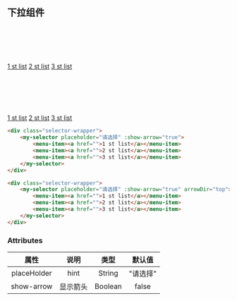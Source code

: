 ## 下拉组件


<div class="selector-wrapper">
    <my-selector placeholder="请选择" :show-arrow="true">
        <menu-item><a href="">1 st list</a></menu-item>
        <menu-item><a href="">2 st list</a></menu-item>
        <menu-item><a href="">3 st list</a></menu-item>
    </my-selector>
</div>

<div class="selector-wrapper">
    <my-selector placeholder="请选择" :show-arrow="true" arrowDir="top">
        <menu-item><a href="">1 st list</a></menu-item>
        <menu-item><a href="">2 st list</a></menu-item>
        <menu-item><a href="">3 st list</a></menu-item>
    </my-selector>
</div>

<style>
.selector-wrapper{
    margin-top:100px;
}
</style>

```html
<div class="selector-wrapper">
    <my-selector placeholder="请选择" :show-arrow="true">
        <menu-item><a href="">1 st list</a></menu-item>
        <menu-item><a href="">2 st list</a></menu-item>
        <menu-item><a href="">3 st list</a></menu-item>
    </my-selector>
</div>

<div class="selector-wrapper">
    <my-selector placeholder="请选择" :show-arrow="true" arrowDir="top">
        <menu-item><a href="">1 st list</a></menu-item>
        <menu-item><a href="">2 st list</a></menu-item>
        <menu-item><a href="">3 st list</a></menu-item>
    </my-selector>
</div>
```


### Attributes
|  属性  |  说明   | 类型  | 默认值 |
|:--:|:-----:| :----:| :----:|
| placeHolder |  hint | String |  "请选择"  |
| show-arrow |  显示箭头  | Boolean |  false  |
